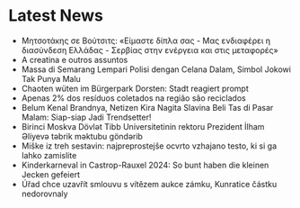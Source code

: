 # Latest News
-  Μητσοτάκης σε Βούτσιτς: «Είμαστε δίπλα σας - Μας ενδιαφέρει η διασύνδεση Ελλάδας - Σερβίας στην ενέργεια και στις μεταφορές»
-  A creatina e outros assuntos
-  Massa di Semarang Lempari Polisi dengan Celana Dalam, Simbol Jokowi Tak Punya Malu
-  Chaoten wüten im Bürgerpark Dorsten: Stadt reagiert prompt
-  Apenas 2% dos resíduos coletados na região são reciclados
-  Belum Kenal Brandnya, Netizen Kira Nagita Slavina Beli Tas di Pasar Malam: Siap-siap Jadi Trendsetter!
-  Birinci Moskva Dövlət Tibb Universitetinin rektoru Prezident İlham Əliyevə təbrik məktubu göndərib
-  Miške iz treh sestavin: najpreprostejše ocvrto vzhajano testo, ki si ga lahko zamislite
-  Kinderkarneval in Castrop-Rauxel 2024: So bunt haben die kleinen Jecken gefeiert
-  Úřad chce uzavřít smlouvu s vítězem aukce zámku, Kunratice částku nedorovnaly
